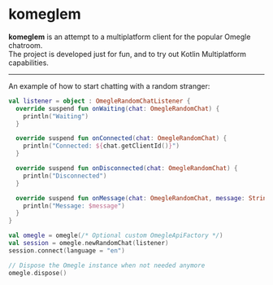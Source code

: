 # komeglem

**komeglem** is an attempt to a multiplatform client for the popular Omegle chatroom.  
The project is developed just for fun, and to try out Kotlin Multiplatform capabilities.

-----

An example of how to start chatting with a random stranger:

```kotlin
val listener = object : OmegleRandomChatListener {
  override suspend fun onWaiting(chat: OmegleRandomChat) {
    println("Waiting")
  }

  override suspend fun onConnected(chat: OmegleRandomChat) {
    println("Connected: ${chat.getClientId()}")
  }

  override suspend fun onDisconnected(chat: OmegleRandomChat) {
    println("Disconnected")
  }

  override suspend fun onMessage(chat: OmegleRandomChat, message: String) {
    println("Message: $message")
  }
}

val omegle = omegle(/* Optional custom OmegleApiFactory */)
val session = omegle.newRandomChat(listener)
session.connect(language = "en")

// Dispose the Omegle instance when not needed anymore
omegle.dispose()
```

